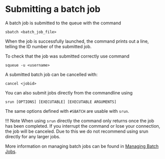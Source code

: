 # Submitting a batch job

A batch job is submitted to the queue with the command
```
sbatch <batch_job_file>
```
When the job is successfully launched, the command prints out a line, telling
the ID number of the submitted job.

To check that the job was submitted correctly use command
```
squeue -u <username>
```
A submitted batch job can be cancelled with:
```
cancel <jobid>
```

You can also submit jobs directly from the commandline using
```
srun [OPTIONS] [EXECUTABLE] [EXECUTABLE ARGUMENTS]
```
The same options defined with `#SBATCH` are usable with `srun`.

!!! Note
    When using `srun` directly the command only returns once the job has been
    completed. If you interrupt the command or lose your connection, the job
    will be canceled. Due to this we do not recommend using srun directly for
    any larger jobs.

More information on managing batch jobs can be found in
[Managing Batch Jobs](managing-batch-jobs.md).
